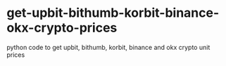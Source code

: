 # get-upbit-bithumb-korbit-binance-okx-crypto-prices
python code to get upbit, bithumb, korbit, binance and okx crypto unit prices 
